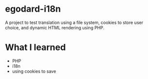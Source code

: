 # egodard-i18n
A project to test translation using a file system, cookies to store user choice, and dynamic HTML rendering using PHP.

# What I learned

  - PHP
  - i18n
  - using cookies to save
